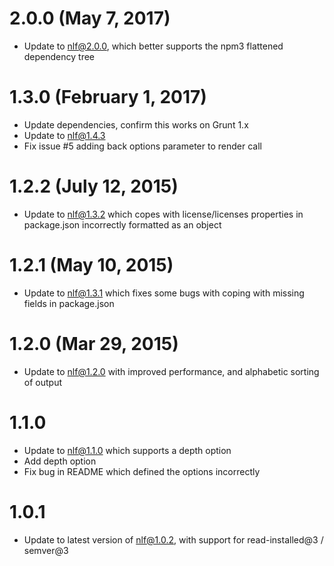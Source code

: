 2.0.0 (May 7, 2017)
====================

* Update to nlf@2.0.0, which better supports the npm3 flattened dependency tree

1.3.0 (February 1, 2017)
====================

* Update dependencies, confirm this works on Grunt 1.x
* Update to nlf@1.4.3
* Fix issue #5 adding back options parameter to render call

1.2.2 (July 12, 2015)
====================

* Update to nlf@1.3.2 which copes with license/licenses properties in package.json incorrectly formatted as an object

1.2.1 (May 10, 2015)
====================

* Update to nlf@1.3.1 which fixes some bugs with coping with missing fields in package.json

1.2.0 (Mar 29, 2015)
====================

* Update to nlf@1.2.0 with improved performance, and alphabetic sorting of output

1.1.0
=================

* Update to nlf@1.1.0 which supports a depth option
* Add depth option
* Fix bug in README which defined the options incorrectly

1.0.1
=================

* Update to latest version of nlf@1.0.2, with support for read-installed@3 / semver@3
